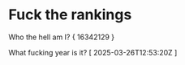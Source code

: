 # Fuck the rankings

Who the hell am I?
{ 16342129 }

What fucking year is it?
[ 2025-03-26T12:53:20Z ]
